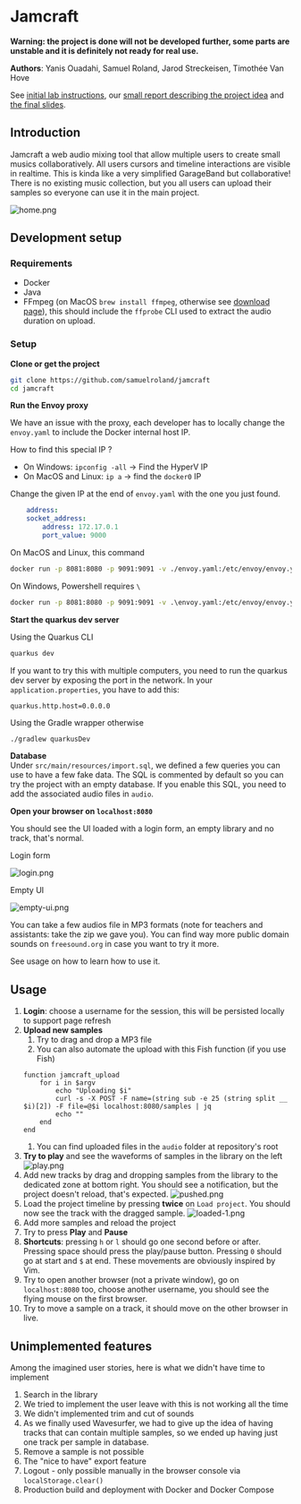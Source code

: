 # Jamcraft

**Warning: the project is done will not be developed further, some parts are unstable and it is definitely not ready for real use.** 

**Authors**: Yanis Ouadahi, Samuel Roland, Jarod Streckeisen, Timothée Van Hove

See [initial lab instructions](lab3.md), our [small report describing the project idea](/docs/REPORT.md) and [the final slides](/docs/slides.pdf).

## Introduction
Jamcraft a web audio mixing tool that allow multiple users to create small musics collaboratively. All users cursors and timeline interactions are visible in realtime. This is kinda like a very simplified GarageBand but collaborative! There is no existing music collection, but you all users can upload their samples so everyone can use it in the main project.

![home.png](imgs/home.png)


## Development setup
### Requirements
- Docker
- Java
- FFmpeg (on MacOS `brew install ffmpeg`, otherwise see [download page](https://www.ffmpeg.org/download.html)), this should include the `ffprobe` CLI used to extract the audio duration on upload.

### Setup
**Clone or get the project**
```sh
git clone https://github.com/samuelroland/jamcraft
cd jamcraft
```

**Run the Envoy proxy**

We have an issue with the proxy, each developer has to locally change the `envoy.yaml` to include the Docker internal host IP.

How to find this special IP ?
- On Windows: `ipconfig -all` -> Find the HyperV IP
- On MacOS and Linux: `ip a` -> find the `docker0` IP

Change the given IP at the end of `envoy.yaml` with the one you just found.
```yml
    address:
    socket_address:
        address: 172.17.0.1
        port_value: 9000
```

On MacOS and Linux, this command
```sh
docker run -p 8081:8080 -p 9091:9091 -v ./envoy.yaml:/etc/envoy/envoy.yaml envoyproxy/envoy:v1.17.0
```
On Windows, Powershell requires `\`
```sh
docker run -p 8081:8080 -p 9091:9091 -v .\envoy.yaml:/etc/envoy/envoy.yaml envoyproxy/envoy:v1.17.0
```

**Start the quarkus dev server**

Using the Quarkus CLI
```sh
quarkus dev
```

If you want to try this with multiple computers, you need to run the quarkus dev server by exposing the port in the network. In your `application.properties`, you have to add this:
```
quarkus.http.host=0.0.0.0
```

Using the Gradle wrapper otherwise
```sh
./gradlew quarkusDev
```

**Database**  
Under `src/main/resources/import.sql`, we defined a few queries you can use to have a few fake data. The SQL is commented by default so you can try the project with an empty database. If you enable this SQL, you need to add the associated audio files in `audio`.

**Open your browser on `localhost:8080`**

You should see the UI loaded with a login form, an empty library and no track, that's normal.

Login form

![login.png](imgs/login.png)


Empty UI

![empty-ui.png](imgs/empty-ui.png)

You can take a few audios file in MP3 formats (note for teachers and assistants: take the zip we gave you). You can find way more public domain sounds on `freesound.org` in case you want to try it more.

See usage on how to learn how to use it.

## Usage
1. **Login**: choose a username for the session, this will be persisted locally to support page refresh
1. **Upload new samples**
    1. Try to drag and drop a MP3 file
    1. You can also automate the upload with this Fish function (if you use Fish)
    ```fish
    function jamcraft_upload
        for i in $argv
            echo "Uploading $i"
            curl -s -X POST -F name=(string sub -e 25 (string split __ $i)[2]) -F file=@$i localhost:8080/samples | jq
            echo ""
        end
    end
    ```
    1. You can find uploaded files in the `audio` folder at repository's root
1. **Try to play** and see the waveforms of samples in the library on the left
    ![play.png](imgs/play.png)
1. Add new tracks by drag and dropping samples from the library to the dedicated zone at bottom right. You should see a notification, but the project doesn't reload, that's expected.
    ![pushed.png](imgs/pushed.png)
1. Load the project timeline by pressing **twice** on `Load project`. You should now see the track with the dragged sample.
    ![loaded-1.png](imgs/loaded-1.png)
1. Add more samples and reload the project
1. Try to press **Play** and **Pause**
1. **Shortcuts**: pressing `h` or `l` should go one second before or after. Pressing space should press the play/pause button. Pressing `0` should go at start and `$` at end. These movements are obviously inspired by Vim.
1. Try to open another browser (not a private window), go on `localhost:8080` too, choose another username, you should see the flying mouse on the first browser.
1. Try to move a sample on a track, it should move on the other browser in live.

## Unimplemented features
Among the imagined user stories, here is what we didn't have time to implement
1. Search in the library
1. We tried to implement the user leave with this is not working all the time
1. We didn't implemented trim and cut of sounds
1. As we finally used Wavesurfer, we had to give up the idea of having tracks that can contain multiple samples, so we ended up having just one track per sample in database.
1. Remove a sample is not possible
1. The "nice to have" export feature
1. Logout - only possible manually in the browser console via `localStorage.clear() `
1. Production build and deployment with Docker and Docker Compose

